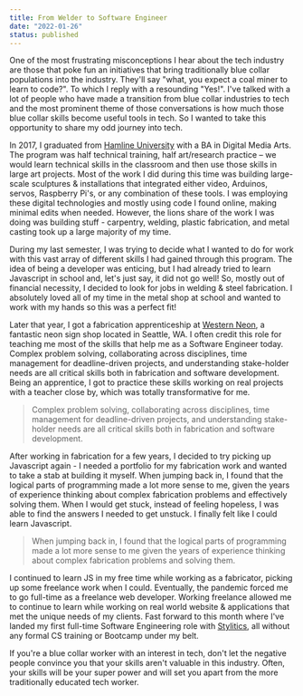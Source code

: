 ```yaml
---
title: From Welder to Software Engineer
date: "2022-01-26" 
status: published
---
```


One of the most frustrating misconceptions I hear about the tech industry are those that poke fun an initiatives that bring traditionally blue collar populations into the industry. They'll say "what, you expect a coal miner to learn to code?". To which I reply with a resounding "Yes!". I've talked with a lot of people who have made a transition from blue collar industries to tech and the most prominent theme of those conversations is how much those blue collar skills become useful tools in tech. So I wanted to take this opportunity to share my odd journey into tech. 

In 2017, I graduated from [Hamline University](https://hamline.edu) with a BA in Digital Media Arts. The program was half technical training, half art/research practice – we would learn technical skills in the classroom and then use those skills in large art projects. Most of the work I did during this time was building large-scale sculptures & installations that integrated either video, Arduinos, servos, Raspberry Pi's, or any combination of these tools. I was employing these digital technologies and mostly using code I found online, making minimal edits when needed. However, the lions share of the work I was doing was building stuff - carpentry, welding, plastic fabrication, and metal casting took up a large majority of my time.  

During my last semester, I was trying to decide what I wanted to do for work with this vast array of different skills I had gained through this program. The idea of being a developer was enticing, but I had already tried to learn Javascript in school and, let's just say, it did not go well! So, mostly out of financial necessity, I decided to look for jobs in welding & steel fabrication. I absolutely loved all of my time in the metal shop at school and wanted to work with my hands so this was a perfect fit! 

Later that year, I got a fabrication apprenticeship at [Western Neon](https://westernneon.com), a fantastic neon sign shop located in Seattle, WA. I often credit this role for teaching me most of the skills that help me as a Software Engineer today. Complex problem solving, collaborating across disciplines, time management for deadline-driven projects, and understanding stake-holder needs are all critical skills both in fabrication and software development. Being an apprentice, I got to practice these skills working on real projects with a teacher close by, which was totally transformative for me.

> Complex problem solving, collaborating across disciplines, time management for deadline-driven projects, and understanding stake-holder needs are all critical skills both in fabrication and software development.

After working in fabrication for a few years, I decided to try picking up Javascript again - I needed a portfolio for my fabrication work and wanted to take a stab at building it myself. When jumping back in, I found that the logical parts of programming made a lot more sense to me, given the years of experience thinking about complex fabrication problems and effectively solving them. When I would get stuck, instead of feeling hopeless, I was able to find the answers I needed to get unstuck. I finally felt like I could learn Javascript.

> When jumping back in, I found that the logical parts of programming made a lot more sense to me given the years of experience thinking about complex fabrication problems and solving them.

I continued to learn JS in my free time while working as a fabricator, picking up some freelance work when I could. Eventually, the pandemic forced me to go full-time as a freelance web developer. Working freelance allowed me to continue to learn while working on real world website & applications that met the unique needs of my clients. Fast forward to this month where I've landed my first full-time Software Engineering role with [Stylitics](https://stylitics.com), all without any formal CS training or Bootcamp under my belt. 

If you're a blue collar worker with an interest in tech, don't let the negative people convince you that your skills aren't valuable in this industry. Often, your skills will be your super power and will set you apart from the more traditionally educated tech worker. 

